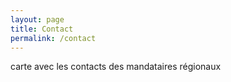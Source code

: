 ```yaml
---
layout: page
title: Contact
permalink: /contact
---
```


carte avec les contacts des mandataires régionaux
